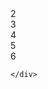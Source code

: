 <!DOCTYPE html>
<html lang="en">
<head>
	<meta charset="UTF-8">
	<title>grid gallery</title>
	<link rel="stylesheet" href="style.css">
</head>
<body>
	<div class="wrapper">
		<div class="box one"><a href="img/6.jpg"></div></a>
		<div class="box two">2</div>
		<div class="box three">3</div>
		<div class="box four">4</div>
		<div class="box five">5</div>
		<div class="box six">6</div>
		
	</div>
</body>
</html>
